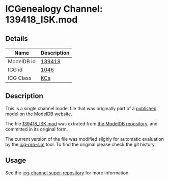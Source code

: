 # ICGenealogy Channel: 139418\_ISK.mod

## Details

Name | Description
---- | -----------
ModelDB id | [139418](http://senselab.med.yale.edu/ModelDB/ShowModel.cshtml?model=139418)
ICG id | [1046](http://icg.neurotheory.ox.ac.uk/channels/5/1046)
ICG Class | [KCa](http://icg.neurotheory.ox.ac.uk/channels/5)

## Description

This is a single channel model file that was originally part of a [published model on the ModelDB website](http://senselab.med.yale.edu/mModelDB/ShowModel.cshtml?model=139418).


The file [139418\_ISK.mod](139418_ISK.mod) was extrated from [the ModelDB repository](http://senselab.med.yale.edu/ModelDB/ShowModel.cshtml?model=139418), and committed in its original form.

The current version of the file was modified slighly for automatic evaluation by the [icg-nrn-sim](https://github.com/icgenealogy/icg-nrn-sim) tool. To find the original please check the git history.


## Usage

See the [icg-channel super-repository](https://github.com/icgenealogy/icg-channels) for more information.